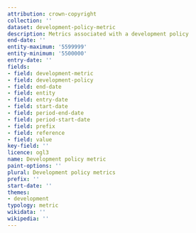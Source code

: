 ```yaml
---
attribution: crown-copyright
collection: ''
dataset: development-policy-metric
description: Metrics associated with a development policy
end-date: ''
entity-maximum: '5599999'
entity-minimum: '5500000'
entry-date: ''
fields:
- field: development-metric
- field: development-policy
- field: end-date
- field: entity
- field: entry-date
- field: start-date
- field: period-end-date
- field: period-start-date
- field: prefix
- field: reference
- field: value
key-field: ''
licence: ogl3
name: Development policy metric
paint-options: ''
plural: Development policy metrics
prefix: ''
start-date: ''
themes:
- development
typology: metric
wikidata: ''
wikipedia: ''
---
```


